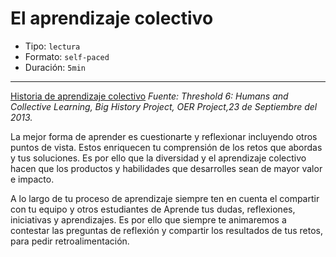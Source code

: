 # El aprendizaje colectivo

* Tipo: `lectura`
* Formato: `self-paced`
* Duración: `5min`

***

[Historia de aprendizaje colectivo](https://youtu.be/ppIzSaP2jWI)
*Fuente: Threshold 6: Humans and Collective Learning, Big History Project, OER Project,23 de Septiembre del 2013.*

La mejor forma de aprender es cuestionarte y reflexionar incluyendo otros puntos de vista. Estos enriquecen tu comprensión de los retos que abordas y tus soluciones. Es por ello que la diversidad y el aprendizaje colectivo hacen que los productos y habilidades que desarrolles sean de mayor valor e impacto.

A lo largo de tu proceso de aprendizaje siempre ten en cuenta el compartir con
tu equipo y otros estudiantes de Aprende tus dudas, reflexiones,
iniciativas y aprendizajes. Es por ello que siempre te animaremos a contestar las preguntas de reflexión y compartir los resultados de tus retos, para pedir retroalimentación.
